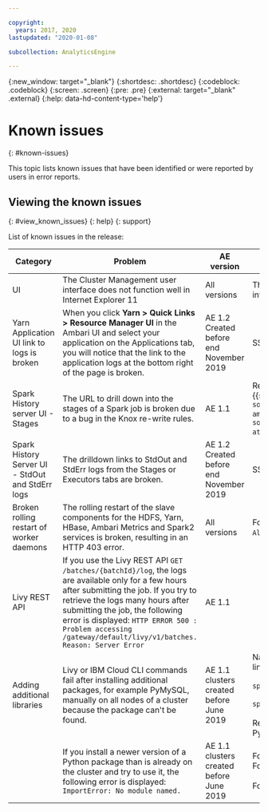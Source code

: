 ```yaml
---

copyright:
  years: 2017, 2020
lastupdated: "2020-01-08"

subcollection: AnalyticsEngine

---
```


<!-- Attribute definitions -->
{:new_window: target="_blank"}
{:shortdesc: .shortdesc}
{:codeblock: .codeblock}
{:screen: .screen}
{:pre: .pre}
{:external: target="_blank" .external}
{:help: data-hd-content-type='help'}

# Known issues
{: #known-issues}

This topic lists known issues that have been identified or were reported by users in error reports.

## Viewing the known issues
{: #view_known_issues}
{: help}
{: support}

List of known issues in the release:

| Category | Problem | AE version | Workaround |
|---------|---------|------------|------------|
| UI | The Cluster Management user interface does not function well in Internet Explorer 11 | All versions | The Management user interface functions well in Chrome, Safari and Firefox. Use these browsers to access the user interface. |
| Yarn Application UI link to logs is broken | When you click **Yarn >  Quick Links > Resource Manager UI** in the Ambari UI and select your application on the Applications tab, you will notice that the link to the application logs at the bottom right of the page is broken. | AE 1.2 <br/> Created before end November 2019 | SSH to the cluster and run `yarn logs --applicationId <appId>`|
| Spark History server UI - Stages | The URL to drill down into the stages of a Spark job is broken due to a bug in the Knox re-write rules. | AE 1.1 | Remove `amp%3B` from the stages URL. For example, replace the following broken re-write URL (the example uses the {{site.data.keyword.Bluemix_short}} hosting location `us-south`): `https://chs-xxx-yyy-mn001.us-south.ae.appdomain.cloud:8443/gateway/default/sparkhistory/history/application_xxxxxxxxxxx_yyyy/stages/stage?amp%3Battempt=0&id=2` by this workaround URL: `https://chs-yyy-yyyy-mn001.us-south.ae.appdomain.cloud:8443/gateway/default/sparkhistory/history/application_xxxxxxxxxx_yyyy/stages/stage?attempt=0&id=2` . |
|Spark History Server UI - StdOut and StdErr logs | The drilldown links to StdOut and StdErr logs from the Stages or Executors tabs  are broken. |AE 1.2 <br/> Created before end November 2019| SSH to the cluster and run `yarn logs --applicationId <appId>` |  
| Broken rolling restart of worker daemons | The rolling restart of the slave components for the HDFS, Yarn, HBase, Ambari Metrics and Spark2 services is broken, resulting in an HTTP 403 error. | All versions | For now, a workaround is to restart the respective service as a whole from service action menu by selecting `Restart All`.|
| Livy REST API | If you use the Livy REST API `GET /batches/{batchId}/log`, the logs are available only for a few hours after submitting the job. If you try to retrieve the logs many hours after submitting the job, the following error is displayed: `HTTP ERROR 500 : Problem accessing /gateway/default/livy/v1/batches. Reason: Server Error` | AE 1.1 | |
| Adding additional libraries | Livy or IBM Cloud CLI commands fail after installing additional packages, for example PyMySQL, manually on all nodes of a cluster because the package can't be found. | AE 1.1 clusters created before June 2019 | Navigate to **Ambari UI > Spark2 > Configs > Custom spark2-defaults > Add Property ** and enter the following 2 lines: <br/> <br/> `spark.yarn.appMasterEnv.PYSPARK3_PYTHON=/home/common/conda/anaconda3/bin/python` <br/> <br/> `spark.yarn.appMasterEnv.PYSPARK_PYTHON=/home/common/conda/anaconda2/bin/python` <br/> <br/> Restart the Spark service when prompted. This command forces the use of Anaconda Python instead of System Python. |
|  | If you install a newer version of a Python package than is already on the cluster and try to use it, the following error is displayed: `ImportError: No module named.` | AE 1.1 clusters created before June 2019 |Force the path to take the latest version by entering the following in your Python script: <br/> For Anaconda3: `import sys; sys.path.insert(0, '/home/wce/clsadmin/pipAnaconda3Packages')` <br/> <br/> For Anaconda2: `import sys; sys.path.insert(0, '/home/wce/clsadmin/pipAnaconda2Packages')` |
